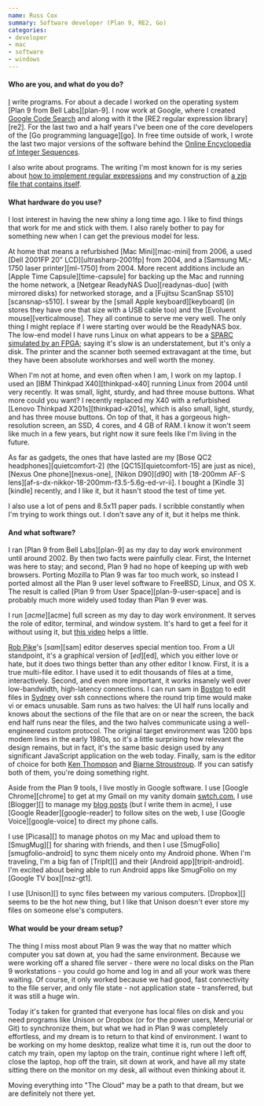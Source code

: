 ```yaml
---
name: Russ Cox
summary: Software developer (Plan 9, RE2, Go)
categories:
- developer
- mac
- software
- windows
---
```


#### Who are you, and what do you do?

[I](http://swtch.com/~rsc/ "Russ' website.") write programs. For about a decade I worked on the operating system [Plan 9 from Bell Labs][plan-9]. I now work at Google, where I created [Google Code Search](http://codesearch.google.com/ "Google's Code Search.") and along with it the [RE2 regular expression library][re2]. For the last two and a half years I've been one of the core developers of the [Go programming language][go]. In free time outside of work, I wrote the last two major versions of the software behind the [Online Encyclopedia of Integer Sequences](http://oeis.org/ "The On-Line Encyclopedia of Integer Sequences.").

I also write about programs. The writing I'm most known for is my series about [how to implement regular expressions](http://swtch.com/~rsc/regexp/regexp1.html "Russ' series on Regular Expressions.") and my construction of [a zip file that contains itself](http://research.swtch.com/2010/03/zip-files-all-way-down.html "Russ' article on a zip file that contains itself.").

#### What hardware do you use?

I lost interest in having the new shiny a long time ago. I like to find things that work for me and stick with them. I also rarely bother to pay for something new when I can get the previous model for less.

At home that means a refurbished [Mac Mini][mac-mini] from 2006, a used [Dell 2001FP 20" LCD][ultrasharp-2001fp] from 2004, and a [Samsung ML-1750 laser printer][ml-1750] from 2004. More recent additions include an [Apple Time Capsule][time-capsule] for backing up the Mac and running the home network, a [Netgear ReadyNAS Duo][readynas-duo] (with mirrored disks) for networked storage, and a [Fujitsu ScanSnap S510][scansnap-s510]. I swear by the [small Apple keyboard][keyboard] (in stores they have one that size with a USB cable too) and the [Evoluent mouse][verticalmouse]. They all continue to serve me very well. The only thing I might replace if I were starting over would be the ReadyNAS box. The low-end model I have runs Linux on what appears to be a [SPARC simulated by an FPGA](http://www.readynas.com/forum/viewtopic.php?f=7&t=48124 "A thread about ReadyNAS and SPARC."); saying it's slow is an understatement, but it's only a disk. The printer and the scanner both seemed extravagant at the time, but they have been absolute workhorses and well worth the money.

When I'm not at home, and even often when I am, I work on my laptop. I used an [IBM Thinkpad X40][thinkpad-x40] running Linux from 2004 until very recently. It was small, light, sturdy, and had three mouse buttons. What more could you want? I recently replaced my X40 with a refurbished [Lenovo Thinkpad X201s][thinkpad-x201s], which is also small, light, sturdy, and has three mouse buttons. On top of that, it has a gorgeous high-resolution screen, an SSD, 4 cores, and 4 GB of RAM. I know it won't seem like much in a few years, but right now it sure feels like I'm living in the future.

As far as gadgets, the ones that have lasted are my [Bose QC2 headphones][quietcomfort-2] (the [QC15][quietcomfort-15] are just as nice), [Nexus One phone][nexus-one], [Nikon D90][d90] with [18-200mm AF-S lens][af-s-dx-nikkor-18-200mm-f3.5-5.6g-ed-vr-ii]. I bought a [Kindle 3][kindle] recently, and I like it, but it hasn't stood the test of time yet.

I also use a lot of pens and 8.5x11 paper pads. I scribble constantly when I'm trying to work things out. I don't save any of it, but it helps me think.

#### And what software?

I ran [Plan 9 from Bell Labs][plan-9] as my day to day work environment until around 2002. By then two facts were painfully clear. First, the Internet was here to stay; and second, Plan 9 had no hope of keeping up with web browsers. Porting Mozilla to Plan 9 was far too much work, so instead I ported almost all the Plan 9 user level software to FreeBSD, Linux, and OS X. The result is called [Plan 9 from User Space][plan-9-user-space] and is probably much more widely used today than Plan 9 ever was.

I run [_acme_][acme] full screen as my day to day work environment. It serves the role of editor, terminal, and window system. It's hard to get a feel for it without using it, but [this video](http://www.youtube.com/watch?v=dopu3ZtdCsg "A video of acme in action.") helps a little.

[Rob Pike](http://herpolhode.com/rob/ "Rob's website.")'s [_sam_][sam] editor deserves special mention too. From a UI standpoint, it's a graphical version of [_ed_][ed], which you either love or hate, but it does two things better than any other editor I know. First, it is a true multi-file editor. I have used it to edit thousands of files at a time, interactively. Second, and even more important, it works insanely well over low-bandwidth, high-latency connections. I can run sam in [Boston](http://www.google.com/intl/mn/jobs/uslocations/boston/index.html "Google in Boston.") to edit files in [Sydney](http://www.google.com.au/intl/en/jobs/sydney/ "Google in Sydney.") over ssh connections where the round trip time would make vi or emacs unusable. Sam runs as two halves: the UI half runs locally and knows about the sections of the file that are on or near the screen, the back end half runs near the files, and the two halves communicate using a well-engineered custom protocol. The original target environment was 1200 bps modem lines in the early 1980s, so it's a little surprising how relevant the design remains, but in fact, it's the same basic design used by any significant JavaScript application on the web today. Finally, sam is the editor of choice for both [Ken Thompson](http://plan9.bell-labs.com/who/ken/ "Ken's website.") and [Bjarne Stroustroup](http://www.research.att.com/~bs/ "Bjarne's website."). If you can satisfy both of them, you're doing something right.

Aside from the Plan 9 tools, I live mostly in Google software. I use [Google Chrome][chrome] to get at my Gmail on my vanity domain [swtch.com](http://swtch.com/unix "Rob's website."), I use [Blogger][] to manage my [blog posts](http://research.swtch.com/ "Rob's research posts.") (but I write them in acme), I use [Google Reader][google-reader] to follow sites on the web, I use [Google Voice][google-voice] to direct my phone calls.

I use [Picasa][] to manage photos on my Mac and upload them to [SmugMug][] for sharing with friends, and then I use [SmugFolio][smugfolio-android] to sync them nicely onto my Android phone. When I'm traveling, I'm a big fan of [TripIt][] and their [Android app][tripit-android]. I'm excited about being able to run Android apps like SmugFolio on my [Google TV box][nsz-gt1].

I use [Unison][] to sync files between my various computers. [Dropbox][] seems to be the hot new thing, but I like that Unison doesn't ever store my files on someone else's computers.

#### What would be your dream setup?

The thing I miss most about Plan 9 was the way that no matter which computer you sat down at, you had the same environment. Because we were working off a shared file server - there were no local disks on the Plan 9 workstations - you could go home and log in and all your work was there waiting. Of course, it only worked because we had good, fast connectivity to the file server, and only file state - not application state - transferred, but it was still a huge win.

Today it's taken for granted that everyone has local files on disk and you need programs like Unison or Dropbox (or for the power users, Mercurial or Git) to synchronize them, but what we had in Plan 9 was completely effortless, and my dream is to return to that kind of environment. I want to be working on my home desktop, realize what time it is, run out the door to catch my train, open my laptop on the train, continue right where I left off, close the laptop, hop off the train, sit down at work, and have all my state sitting there on the monitor on my desk, all without even thinking about it.

Moving everything into "The Cloud" may be a path to that dream, but we are definitely not there yet.